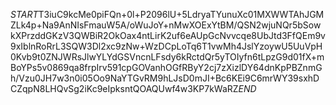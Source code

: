 $START$T3iuC9kcMe0piFQn+0l+P2096lU+5LdryaTYunuXc01MXWWTAhJGMZLk4p+Na9AnNIsFmauW5A/oWuJoY+nMwXOExYtBM/QSN2wjuNQr5bSowkXPrzddGKzV3QWBiR2OkOax4ntLirK2uf6eAUpGcNvvcqe8UbJtd3FfQEm9v9xIblnRoRrL3SQW3Dl2xc9zNw+WzDCpLoTq6T1vwMh4JslYzoywU5UuVpH0Kvb9t0ZNJWRsJlwYLYdGSVncnLFsdy6kRctdQr5yTOIyfn6tLpzG9d01fX+mBoYPs5v0869qa8frpIrv591cpGOVanhOGfRByY2cj7zXizlDY64dnKpPBZnmGh/Vzu0JH7w3n0i05Oo9NaYTGvRM9hLJsD0mJI+Bc6KEi9C6mrWY39sxhDCZqpN8LHQvSg2iKc9eIpksntQOAQUwf4w3KP7kWaRZ$END$